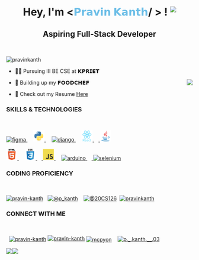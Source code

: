 <h1 align="center">Hey, I'm <b><<b style="color:#6CBEE7 ;">𝗣𝗿𝗮𝘃𝗶𝗻 𝗞𝗮𝗻𝘁𝗵</b>/ > ! </b><img src="https://raw.githubusercontent.com/TheDudeThatCode/TheDudeThatCode/master/Assets/Hi.gif" height="25" style="max-width: 100%; display: inline-block;" data-target="animated-image.originalImage"></h1>
<!-- <h1> I'm <b><b>𝗣𝗿𝗮𝘃𝗶𝗻 𝗞𝗮𝗻𝘁𝗵</b></b>, an adamant</h1> -->
<h2 align="Center">Aspiring Full-Stack Developer</h2></br>

<p align="left"> <img src="https://komarev.com/ghpvc/?username=pravinkanth&label=Profile%20views&color=0e75b6&style=flat" alt="pravinkanth" /> </p>

- 👨‍🎓 Pursuing III BE CSE at 𝗞𝗣𝗥𝗜𝗘𝗧

- 🔭 Building up my 𝗙𝗢𝗢𝗗𝗖𝗛𝗘𝗙
  <img align="right" src="https://media.giphy.com/media/SWoSkN6DxTszqIKEqv/giphy.gif" height="40%" data-target="animated-image.originalImage">

- 📄 Check out my Resume [Here](https://drive.google.com/file/d/1fPnSu9uWdC9chgivEhpkbhLViGZNFsyI/view?usp=share_link)

<!-- <div style="text-align: right;"><img style="float:right; right:40px; top:0px; width: 60%; display: inline-block;" src="https://media.giphy.com/media/SWoSkN6DxTszqIKEqv/giphy.gif" height="70%" data-target="animated-image.originalImage"></div>
</br> -->
<h3 align="left" ><b>SKILLS & TECHNOLOGIES</b></h3></br>
<p align="left"> <a href="https://www.figma.com/" target="_blank" rel="noreferrer"> <img src="https://www.vectorlogo.zone/logos/figma/figma-icon.svg" alt="figma" width="30" height="30"/> </a>&nbsp; &nbsp; <a href="https://www.python.org" target="_blank" rel="noreferrer"> <img src="https://raw.githubusercontent.com/devicons/devicon/master/icons/python/python-original.svg" alt="python" width="30" height="30"/> </a> &nbsp; &nbsp; <a href="https://www.djangoproject.com/" target="_blank" rel="noreferrer"> <img src="https://cdn.worldvectorlogo.com/logos/django.svg" alt="django" width="30" height="30"/> </a>&nbsp; &nbsp; <a href="https://reactjs.org/" target="_blank" rel="noreferrer"> <img src="https://raw.githubusercontent.com/devicons/devicon/master/icons/react/react-original-wordmark.svg" alt="react" width="30" height="30"/> </a>&nbsp; &nbsp;<a href="https://www.java.com" target="_blank" rel="noreferrer"> <img src="https://raw.githubusercontent.com/devicons/devicon/master/icons/java/java-original.svg" alt="java" width="30" height="30"/> </a> </br></br><a href="https://www.w3.org/html/" target="_blank" rel="noreferrer"> <img src="https://raw.githubusercontent.com/devicons/devicon/master/icons/html5/html5-original-wordmark.svg" alt="html5" width="30" height="30"/> </a>&nbsp; &nbsp; <a href="https://www.w3schools.com/css/" target="_blank" rel="noreferrer"> <img src="https://raw.githubusercontent.com/devicons/devicon/master/icons/css3/css3-original-wordmark.svg" alt="css3" width="30" height="30"/> </a> &nbsp; &nbsp;<a href="https://developer.mozilla.org/en-US/docs/Web/JavaScript" target="_blank" rel="noreferrer"> <img src="https://raw.githubusercontent.com/devicons/devicon/master/icons/javascript/javascript-original.svg" alt="javascript" width="30" height="30"/> </a>&nbsp; &nbsp; <a href="https://www.arduino.cc/" target="_blank" rel="noreferrer"> <img src="https://cdn.worldvectorlogo.com/logos/arduino-1.svg" alt="arduino" width="30" height="30"/> </a>&nbsp; &nbsp<a href="https://www.selenium.dev" target="_blank" rel="noreferrer"> <img src="https://raw.githubusercontent.com/detain/svg-logos/780f25886640cef088af994181646db2f6b1a3f8/svg/selenium-logo.svg" alt="selenium" width="30" height="30"/> </a> 
</p>
<h3 align="left" ><b>CODING PROFICIENCY</b></h3></br>
<p align="left">
<a href="https://www.guvi.in/rpravinkanth653" target="_blank"><img align="center" src="https://play-lh.googleusercontent.com/lAFgx9P9v6g9CGiJ4yXEghRTGikQg88xuxOg30t_licriW4ODAyXVK4NHBJj-HGILw=w480-h960-rw" alt="pravin-kanth" height="40" width="40" /></a>&nbsp;&nbsp;
<a href="https://www.hackerrank.com/P_Kanth" target="_blank"><img align="center" src="https://raw.githubusercontent.com/rahuldkjain/github-profile-readme-generator/master/src/images/icons/Social/hackerrank.svg" alt="@p_kanth" height="25" width="25" /></a>&nbsp;&nbsp;&nbsp;
<a style="padding-top:10px;" href="https://www.interviewbit.com/profile/20CS126" target="_blank"><img align="center" src="https://img.icons8.com/bubbles/512/interviewbit.png" alt="@20CS126" height="34" width="34" /></a>&nbsp;
<a style="margin-bottom:18px" href="https://www.leetcode.com/pravinkanth" target="_blank"><img align="center" src="https://raw.githubusercontent.com/rahuldkjain/github-profile-readme-generator/master/src/images/icons/Social/leet-code.svg" alt="pravinkanth" height="27" width="30" /></a>&nbsp;
<!-- <a href="https://www.codechef.com/users/pravinkanth" target="_blank"><img align="center" src="https://gitgud.io/uploads/-/system/group/avatar/12294/cc.png" alt="pravinkanth" height="30" width="30" /></a>&nbsp;&nbsp; -->
</p>
<h3 align="left" ><b>CONNECT WITH ME</b></h3></br>
<p align="left">
&nbsp;&nbsp;<a href="mailto:r.pravinkanth653@gmail.com" target="_blank"><img align="center" src="https://mailmeteor.com/logos/assets/PNG/Gmail_Logo_512px.png" alt="pravin-kanth" height="20" width="25" /></a>
<a href="https://www.linkedin.com/in/pravin-kanth-a71755205/" target="_blank"><img align="center" src="https://raw.githubusercontent.com/rahuldkjain/github-profile-readme-generator/master/src/images/icons/Social/linked-in-alt.svg" alt="pravin-kanth" height="24" width="60" style="padding-bottom:4px;" /></a>
<a href="https://www.youtube.com/channel/UCQBBrTP7juUvB5ElTlUR-6w" target="_blank"><img align="center" src="https://raw.githubusercontent.com/rahuldkjain/github-profile-readme-generator/master/src/images/icons/Social/youtube.svg" alt="mcpyon" height="30" width="30" style="padding-top:2px;" /></a>&nbsp;&nbsp;&nbsp;
<a href="https://instagram.com/p._.kanth.__.03" target="_blank"><img align="center" src="https://raw.githubusercontent.com/rahuldkjain/github-profile-readme-generator/master/src/images/icons/Social/instagram.svg" alt="p._.kanth.__.03" height="23" width="30" /></a>
</p>
<!-- <img src="https://github-readme-stats.vercel.app/api/top-langs/?username=pravinkanth&layout=compact"/> -->

<img align="left" height="180em" src="https://github-readme-stats-git-masterrstaa-rickstaa.vercel.app/api?username=PravinKanth&show_icons=true&hide_border=true&&count_private=false&include_all_commits=true" />

<img src="https://github-readme-stats-git-masterrstaa-rickstaa.vercel.app/api/top-langs/?username=pravinkanth&layout=compact"/>

<!-- <img height="180em" src="https://github-readme-stats.vercel.app/api?username=PravinKanth&show_icons=true&hide_border=true&&count_private=false&include_all_commits=true" /> -->

<!-- <img align="left" height="180em" src="https://github-readme-stats-git-masterrstaa-rickstaa.vercel.app/api?username=PravinKanth&show_icons=true&hide_border=true&&count_private=false&include_all_commits=true" /> -->
